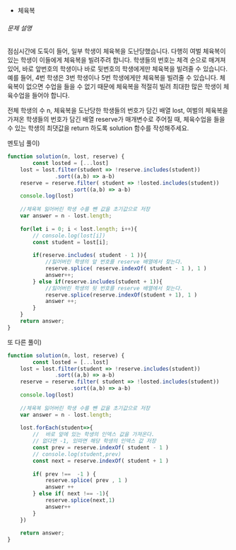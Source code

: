 - 체육복

###### 문제 설명

점심시간에 도둑이 들어, 일부 학생이 체육복을 도난당했습니다. 다행히 여벌 체육복이 있는 학생이 이들에게 체육복을 빌려주려 합니다. 학생들의 번호는 체격 순으로 매겨져 있어, 바로 앞번호의 학생이나 바로 뒷번호의 학생에게만 체육복을 빌려줄 수 있습니다. 예를 들어, 4번 학생은 3번 학생이나 5번 학생에게만 체육복을 빌려줄 수 있습니다. 체육복이 없으면 수업을 들을 수 없기 때문에 체육복을 적절히 빌려 최대한 많은 학생이 체육수업을 들어야 합니다.

전체 학생의 수 n, 체육복을 도난당한 학생들의 번호가 담긴 배열 lost, 여벌의 체육복을 가져온 학생들의 번호가 담긴 배열 reserve가 매개변수로 주어질 때, 체육수업을 들을 수 있는 학생의 최댓값을 return 하도록 solution 함수를 작성해주세요.



멘토님 풀이)

```javascript
function solution(n, lost, reserve) {
        const losted = [...lost]
    lost = lost.filter(student => !reserve.includes(student))
               .sort((a,b) => a-b)
    reserve = reserve.filter( student => !losted.includes(student))
                    .sort((a,b) => a-b)
    console.log(lost)
    
    //체육복 잃어버린 학생 수를 뺀 값을 초기값으로 저장
    var answer = n - lost.length;
    
    for(let i = 0; i < lost.length; i++){
        // console.log(lost[i])
        const student = lost[i];
        
        if(reserve.includes( student - 1 )){
            //잃어버린 학생의 앞 번호를 reserve 배열에서 찾는다.
            reserve.splice( reserve.indexOf( student - 1 ), 1 )
            answer++;
        } else if(reserve.includes(student + 1)){
            //잃어버린 학생의 뒷 번호를 reserve 배열에서 찾는다.
            reserve.splice(reserve.indexOf(student + 1), 1 )
            answer ++;
        }
    }
    return answer;
}
```



또 다른 풀이)

```javascript
function solution(n, lost, reserve) {
        const losted = [...lost]
    lost = lost.filter(student => !reserve.includes(student))
               .sort((a,b) => a-b)
    reserve = reserve.filter( student => !losted.includes(student))
                    .sort((a,b) => a-b)
    console.log(lost)
    
    //체육복 잃어버린 학생 수를 뺀 값을 초기값으로 저장
    var answer = n - lost.length;
    
    lost.forEach(student=>{
        //  바로 앞에 있는 학생의 인덱스 값을 가져온다.
        // 없다면 -1, 있따면 해당 학생의 인덱스 값 저장
        const prev = reserve.indexOf( student - 1 )
        // console.log(student,prev)
        const next = reserve.indexOf( student + 1 )
        
        if( prev !==  -1 ) {
            reserve.splice( prev , 1 )
            answer ++
        } else if( next !== -1){
            reserve.splice(next,1)
            answer++
        }
    })
    
    return answer;
}
```


